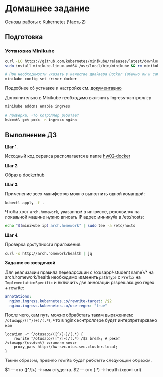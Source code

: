 # Домашнее задание
Основы работы с Kubernetes (Часть 2)


## Подготовка 

### Установка Minikube

```bash
curl -LO https://github.com/kubernetes/minikube/releases/latest/download/minikube-linux-amd64
sudo install minikube-linux-amd64 /usr/local/bin/minikube && rm minikube-linux-amd64

# При необходимости указать в качестве двайвера Docker (обычно он и сам по умолчанию такой)
minikube config set driver docker
```
Подробнее об устнавке и настройке см. [документацию](https://minikube.sigs.k8s.io/docs/start/)

Дополнительно в Minikube необходимо включить Ingress-контроллер 
```bash
minikube addons enable ingress

# проверка, что котроллер работает
kubectl get pods -n ingress-nginx
```


## Выполнение ДЗ

**Шаг 1.** 

Исходный код сервиса располагается в папке [hw02-docker](../hw02-docker/)

**Шаг 2.**

Oбраз в [dockerhub](https://hub.docker.com/repository/docker/kaperusov/otus-hw2)

**Шаг 3.**

Применение всех манифестов можно выполнить одной командой:
```bash
kubectl apply -f .
```

Чтобы хост `arch.homework`, указанный в ингрессе, резолвился на локальной машине 
нужно вписать IP адрес миникуба в /etc/hosts: 
```bash
echo "$(minikube ip) arch.homework" | sudo tee -a /etc/hosts
```

**Шаг 4.**

Проверка доступности приложения:
```bash
curl -s http://arch.homework/health | jq
```

**Задание со звездочкой**

Для реализации правила переадрсации с /otusapp/{student name}/* на arch.homework/health
необходимо изменить `pathType` c `Prefix` на `ImplementationSpecific` и включить две аннотации
разрешающую regex + rewrite: 

```yaml
annotations:
  nginx.ingress.kubernetes.io/rewrite-target: /$2 
  nginx.ingress.kubernetes.io/use-regex: "true"
```

После чего, сам путь можно обработать таким выражением: `/otusapp/([^/]+)/(.*)`,
что в nginx контроллере будет интерпретировано как 
```
location ~* ^/otusapp/([^/]+)/(.*) {
    rewrite ^/otusapp/([^/]+)/(.*) /$2 break; # режет /otusapp/{student} оставляя хвост
    proxy_pass http://hw-svc.otus.svc.cluster.local;
}
```

Таким образом, правило rewrite будет работать следующим образом:

$1 — это ([^/]+) → имя студента.
$2 — это (.*) → health (хвост url)
